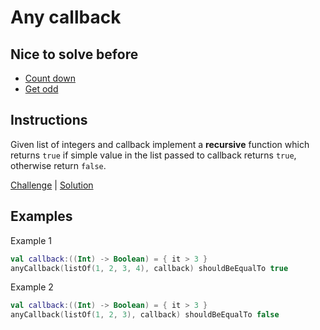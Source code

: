 # Any callback

## Nice to solve before

- [Count down](../../integer/countdown/README.md)
- [Get odd](../../integer/getodd/README.md)

## Instructions

Given list of integers and callback implement a **recursive** function which returns `true` if simple value in the list
passed to callback returns `true`, otherwise return `false`.

[Challenge](Challenge.kt) | [Solution](Solution.kt)

## Examples

Example 1

```kotlin
val callback:((Int) -> Boolean) = { it > 3 }
anyCallback(listOf(1, 2, 3, 4), callback) shouldBeEqualTo true
```

Example 2

```kotlin
val callback:((Int) -> Boolean) = { it > 3 }
anyCallback(listOf(1, 2, 3), callback) shouldBeEqualTo false
```

